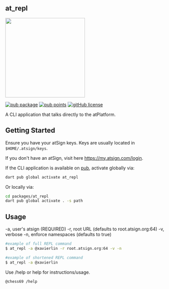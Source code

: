 ## at_repl

<img width=250px src="https://atsign.dev/assets/img/atPlatform_logo_gray.svg?sanitize=true">

[![pub package](https://img.shields.io/pub/v/at_repl)](https://pub.dev/packages/at_repl)
[![pub points](https://img.shields.io/badge/dynamic/json?url=https://pub.dev/api/packages/at_repl/score&label=pub%20score&query=grantedPoints)](<[https://pub.dev/packages/at_repl](https://pub.dev/packages/at_repl/score)>)
[![gitHub license](https://img.shields.io/badge/license-BSD3-blue.svg)](./LICENSE)

A CLI application that talks directly to the atPlatform.

## Getting Started

Ensure you have your atSign keys. Keys are usually located in `$HOME/.atsign/keys`.

If you don't have an atSign, visit here https://my.atsign.com/login.

If the CLI application is available on [pub](https://pub.dev), activate globally via:

```sh
dart pub global activate at_repl
```

Or locally via:

```sh
cd packages/at_repl
dart pub global activate . -s path
```

## Usage

-a, user's atsign (REQUIRED)
-r, root URL (defaults to root.atsign.org:64)
-v, verbose
-n, enforce namespaces (defaults to true)

```sh
#example of full REPL command
$ at_repl -a @xavierlin -r root.atsign.org:64 -v -n

#example of shortened REPL command
$ at_repl -a @xavierlin

```

Use /help or help for instructions/usage.

```sh
@chess69 /help
```
